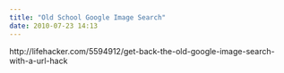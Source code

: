 ```yaml
---
title: "Old School Google Image Search"
date: 2010-07-23 14:13
---
```

<p>http://lifehacker.com/5594912/get-back-the-old-google-image-search-with-a-url-hack</p>
